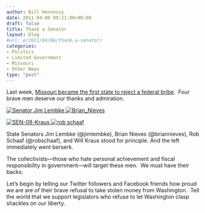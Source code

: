 ```yaml
---
author: Bill Hennessy
date: 2011-04-06 09:21:00+00:00
draft: false
title: Thank a Senator
layout: blog
#url: e/2011/04/06/thank-a-senator/
categories:
- Politics
- Limited Government
- Missouri
- Other News
type: "post"
---
```


Last week, [Missouri became the first state to reject a federal bribe](https://www.americanthinker.com/blog/2011/04/courage_in_missouri.html).  Four brave men deserve our thanks and admiration.

[![Senator Jim Lembke](https://hennessysview.com/wp-content/uploads/2011/04/sen-jim-lembke_thumb.gif)
](https://hennessysview.com/wp-content/uploads/2011/04/sen-jim-lembke.gif)[![Brian_Nieves](https://hennessysview.com/wp-content/uploads/2011/04/Brian_Nieves_thumb.jpg)
](https://hennessysview.com/wp-content/uploads/2011/04/Brian_Nieves.jpg)

[![SEN-08-Kraus](https://hennessysview.com/wp-content/uploads/2011/04/SEN-08-Kraus_thumb.jpg)
](https://hennessysview.com/wp-content/uploads/2011/04/SEN-08-Kraus.jpg)[![rob schaaf](https://hennessysview.com/wp-content/uploads/2011/04/rob-schaaf_thumb.jpg)
](https://hennessysview.com/wp-content/uploads/2011/04/rob-schaaf.jpg)

State Senators Jim Lembke (@jimlembke), Brian Nieves (@briannieves), Rob Schaaf (@robschaaf), and Will Kraus stood for principle. And the left immediately went berserk.

The collectivists—those who hate personal achievement and fiscal responsibility in government—will target these men.  We must have their backs.

Let’s begin by telling our Twitter followers and Facebook friends how proud we are are of their brave refusal to take stolen money from Washington.  Tell the world that we support legislators who refuse to let Washington clasp shackles on our liberty.
